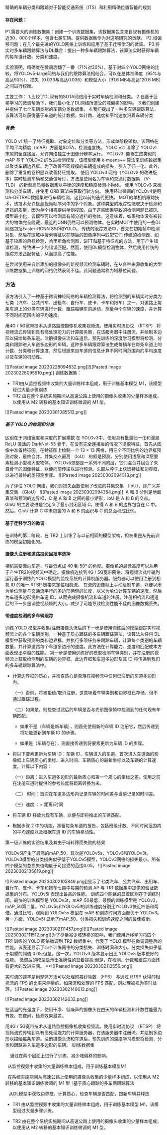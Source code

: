 精确的车辆分类和跟踪对于智能交通系统（ITS）和利用精确位置智能的规划

#### 存在问题：
P1.需要大的训练数据集：创建一个训练数据集，该数据集包含来自现有摄像机的近30，000个样本，包含七类车辆。提供数据集作为对这项研究的贡献。
P2.域偏移问题：在几个最先进的YOLO网络上训练和应用了基于迁移学习的微调。
P3.将实时多车辆跟踪算法与DL耦合：提出一种多车辆跟踪算法，该算法实时获得车辆的每车道计数、分类和速度。

实验表明，精确度在微调后翻了一番（71%对30%）。基于对四个YOLO网络的比较，将YOLOv5-large网络与我们的跟踪算法相结合，可以在总体准确度（95%与高达90%）、损失（0.033与高达0.036）和模型大小（91.6 MB与高达120.6 MB）之间进行权衡。

主要工作： 
1.比较了DL现有的SOTA网络用于实时车辆检测和分类。
2.在基于迁移学习的微调帮助下，我们最小化了DL网络所遭受的域偏移的影响。
3.我们创建并提供了七个车辆类别的车辆分类数据集。
4.我们提出了一种多车辆跟踪算法，该算法可以获得基于车道的统计数据，如计数、速度和平均速度沿着车辆分类

##### 背景:
YOLO v1:统一了特征提取、对象定位和分类等方法，形成单阶段架构。该网络在平均平均精度（mAP）方面是SOTA，检测速度快。
YOLO v2:  消除了 YOLOv1 末尾的全连接层，允许网络独立于图像分辨率运行。
YOLOv3:  能够生成类似的 mAP
基于 YOLOv2 的改进检测模型，该模型使用 k-means++ 算法来训练数据集以聚类车辆边界框。为了改善不同规模的车辆造成的损失，引入了归一化。此外，删除了重复的卷积层以改善特征提取。
使用 YOLOv3 网络（YOLOv2 的改进版本）实时检测车辆和交通信号灯，方法是使用名为车辆和交通灯数据集 （V-TLD） 的新型高质量数据集以平衡的速度和精度检测小物体。
使用 YOLOv3 来检测和分类车辆，并使用 ORB 算法来获取行驶方向。
使用经过微调的YOLOv4使用UA-DETRAC数据集进行车辆检测，这比以前的迭代更快。
MOT的单相机跟踪技术，该技术允许检测视频帧序列中的多个对象。这种类型的跟踪性能取决于检测和遮挡的质量，因为单个相机提供单侧视图。由于这些因素导致的检测问题已被DL模型最小化，该模型可以检测具有部分遮挡的物体，这意味着，如果物体没有被较大的物体完全隐藏，最近的CNN仍然可以预测物体。在实时MOT中使用的一些DL网络包括Faster-RCNN SSD和YOLO。
传统的跟踪方法中，首先在初始帧中检测对象，然后在区域中搜索特征以在随后的图像序列中匹配它们
传统的检测器，如基于轮廓的目标检测，哈里斯角检测器，SIFT和基于特征点的方法，用于产生错误检测，导致进一步的错误匹配。然而，使用DL模型检测物体，然后使用传统的跟踪方法匹配特征，从而提高了性能。

在尝试使用来自新添加的摄像头的新视频流检测车辆时，在从各种来源收集的大型训练数据集上训练的网络仍然表现不佳。此问题通常称为域移位问题，

### 方法
该方法引入了一种基于微调神经网络的车辆检测算法，将检测到的车辆实时分类为七类（汽车、公共汽车、出租车、自行车、皮卡、卡车和拖车）之一，对道路上每条车道上的分类车辆进行计数，跟踪每辆车的运动，测量单个车辆的速度，并计算不同时间范围内的平均速度。

用4G / 5G宽带技术从道路监控摄像机收集视频流。使用实时流协议 （RTSP） 将视频流式传输到具有高处理能力的计算服务器，在该服务器中注册流，并绘制多边形以描绘每条车道。注册摄像头流和车道后，预先训练的深度学习模型将检测、分类和跟踪进入车道多边形的车辆。这种多车辆跟踪算法生成每辆车在每条车道上的计数、分类和计算速度，然后根据来自车道的信息计算不同时间范围内的平均速度以及车辆的机动性。

![[Pasted image 20230228094832.png]]![[Pasted image 20230228095910.png]]
训练数据集：
- TR1由从监控视频中收集的大量训练样本组成，用于训练基本模型 M1，该模型经过大量步骤训练
-   TR2 由在整个系统实施期间从高速公路上使用的摄像头收集的少量样本组成，以使用从 M2 转移的基本知识训练微调的 M1 型。

![[Pasted image 20230301085513.png]]

##### 基于 YOLO 的检测和分类
区别在于网络宽度和深度的扩展乘数
在 YOLOv3中，使用具有批量归一化和泄漏 ReLU 激活的 DarkNet-53 骨干，在没有完全连接层的情况下提取特征，首先从图像中准备特征图。在特征图上绘制一个 13 × 13 网格，用三个不同比例的边界框预测对象，最终合并。并集交点最高 （IoU） 的框是预测。分别使用浅层和深层要素检测小型和大型物体。
YOLOv5颈部是一系列不同的层，它们混合并组合了来自骨干的图像特征，以便向前传递以进行预测。头部从脖子上获取特征和边界框，以进行最终的类预测步骤。
![[Pasted image 20230302094318.png]]

为了评估 YOLO 网络，我们对损失函数使用了改进的并集交集 （IoU），即广义并集交集 （GIoU）
![[Pasted image 20230302094354.png]]
 A 和 B 分别是地面真值和预测的边界框，C 是 A 和 B 之间的最小矩形，IoU 是 A 和 B 的交点。
GIoU 的主要改进是它定义了最小封闭区域 C，使得 A 和 B 的边界包含在 C 中。然后，GIoU 计算 C 中未包含的 A 和 B 的面积与 C 的总面积成比例。

#### 基于迁移学习的微调
在训练的第二阶段，在 TR2 上训练了与以前相同的模型架构，但权重是从先前训练的模型初始化的。
#### 摄像头注册和道路投资回报率选择
相机需要面向车道，与最低点成 40 到 50° 的角度。摄像机的最佳高度可以从用于产生TR2的视频流中确定。摄像机连接到4G / 5G宽带网络，将视频流式传输到运行基于训练的YOLO模型的监视系统的计算机服务器。服务器可以使用注册到相机 ID 的唯一 RTSP 链接来定位相机流。 在流的图像帧上手动绘制车道，以便以米为单位测量与交通流平行的多边形两侧的长度，以米为单位计算车辆的速度。然后为车道多边形提供车道 ID，从而完成摄像机流和车道的注册。注册相机流和通道后的下一步是调整视频帧的大小。减少了可能导致检测性能不佳的图像数据丢失。
#### 带速度检测的多车辆跟踪
训练 YOLO 模型并收集/注册摄像头流后的下一步是使用训练后的模型跟踪实时视频流上的各个车辆类别。一种基于质心跟踪的多车辆跟踪算法，该算法从任何 DL 模型中获取预测的类和边界框，并执行多项任务来跟踪车辆，计算每个类别的车辆数量，并计算道路每个车道多边形的速度。此方法在计算能力、速度和匹配成本方面表现出卓越的性能。
第一步是使用训练好的模型检测车辆类别，并在注册的视频流上获取检测到的车辆的边界框。此边界框和车道多边形及其 ID 将传递到我们的多车辆跟踪算法中。
-   计算边界框的质心，并检查质心是否落在视频流中任何已注册的车道多边形内。
    
    （一）否则，将被拒绝/取消注册，这意味着车辆类别和边界框已存储，但不通过跟踪过程。
    
    （二）如果是，则检查过滤后的车辆是否与先前图像帧中检测到的任何现有车辆匹配。
    
    -   如果不是（车辆是新车辆），则首先使用新的车辆 ID 注册它，然后传递到将功能更新到车辆 ID 的步骤。
        
    -   如果是（车辆存在），则直接传递到将要素更新为车辆 ID 的步骤。
        
    
-   将以下要素更新为车辆 ID：车辆 ID、车辆进入的车道、首次进入车道面的影像框上车辆质心的坐标、进入时间、车辆质心的最新坐标以及车辆的计算速度。计算以下内容：
    
    （一）距离：进入车道多边形的最新质心和第一个质心的坐标之差。使用之前在注册车道时提供的参考长度将距离转换为米。
    
    （二）  时间：首次在车道多边形内记录车辆的时间差与当前记录的时间差。
    
    （三）速度 ：= 距离/时间
    
-   将车辆 ID 释放为现有车辆，以便与即将推出的车辆匹配。
    
-   根据步骤 2 中的功能，准备每条车道的报告，包括班级计数、不同时间范围内的平均速度以及根据车道 ID 的车辆移动性。

第一级训练的实验结果及其由于域转移而失败的结果

YOLOv5l产生了最高的mAP_50，其次是YOLOv5s，YOLOv3和YOLOv3t。
YOLOv3模型的分类损失似乎低于YOLOv5模型，YOLOv3网络的损失最小。所有四个模型的总损失值均低于可接受的范围0.05。
![[Pasted image 20230302105619.png]]


![[Pasted image 20230302105849.png]]显示了七类汽车、公共汽车、出租车、自行车、皮卡、卡车和拖车七类中每类的预测 AP 与 TR1 数据集中提供的验证数据集的分布。YOLOv5l 表现出最高的性能。
训练四个网络的显着区别在于训练时间。最快的训练模型是 YOLOv3t，mAP_50最低，最慢的训练模型是 YOLOv3，mAP_50第二低。YOLOv5s和YOLOv5l的训练速度分别比YOLOv3快近四倍和两倍。通过比较，观察到 YOLOv5s 模型在 mAP 和训练时间方面都优于 YOLOv3。另一方面，YOLOv5l 显示了mAP_50、分类损失和训练速度之间的最佳权衡。

![[Pasted image 20230302111457.png]]![[Pasted image 20230302111512.png]]为了尽量减少域转移的影响，我们使用迁移学习将四个 TR1 训练的 YOLO 网络微调到 TR2 数据集中。代表了 YOLO 模型在微调调整后的性能。该表还显示了四个训练网络的分类损失、训练时间和大小。分类损失似乎低于期望的阈值 0.05;但是，这一次，YOLOv3 版本显示出比 YOLOv5 版本更好的性能。
微调后的模型显示出准确性的显着提高;但是，在检测、计数和跟踪方面还有更大的改进空间。
**![[Pasted image 20230302112556.png]]

实时流的速率是用整体方法可以处理的每秒帧数 （FPS） 与通过 RTSP 获得的相机流的 FPS 的比率来测量的。如果流和处理的 FPS 匹配，则处理被视为实时处理。
![[Pasted image 20230302140612.png]]

![[Pasted image 20230302142632.png]]

在适当的光强度下，使用干净、低噪声的摄像头在白天的车辆检测和计数性能最为有效。在夜间，检测效果最差。




用4G / 5G宽带技术从道路监控摄像机收集视频流。使用实时流协议 （RTSP） 将视频流式传输到具有高处理能力的计算服务器，在该服务器中注册流，并绘制多边形以描绘每条车道。注册摄像头流和车道后，预先训练的深度学习模型将检测、分类和跟踪进入车道多边形的车辆。
l训练数据集

    通过在两个层面上进行了训练，减少域偏移的影响。

  从监控视频中收集的大量训练样本组成，用于训练基本模型M1

  在系统实施期间从高速公路上使用的摄像头收集的少量样本组成，以使用从 M2 转移的基本知识训练微调的 M1 型
 l基于质心跟踪的多车俩跟踪算法 

   从DL模型中获取边界框，计算质心，检查车辆是否匹配，跟新车辆并释放
   
-   TR1 由从监控视频中收集的大量训练样本组成，用于训练基本模型 M1，该模型经过大量步骤训练。
    
-   TR2 由在整个系统实施期间从高速公路上使用的摄像头收集的少量样本组成，以使用从 M2 转移的基本知识训练微调的 M1 型。 


